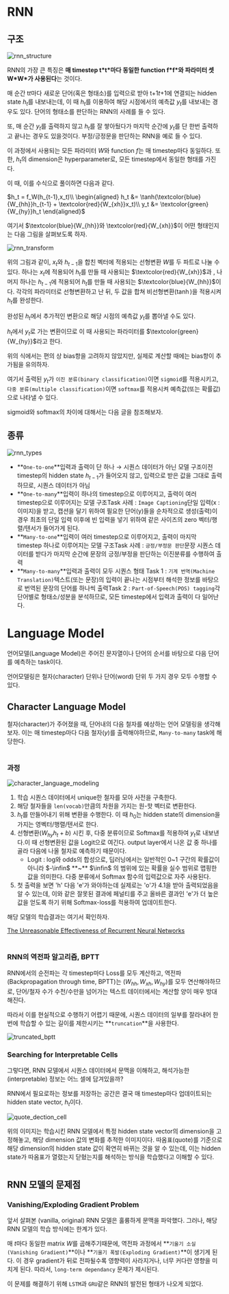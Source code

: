 # RNN

## 구조

![rnn_structure](Lecture3_%20Recurrent%20Neural%20Network%20and%20Language%20Modeling.assets/img1.png)

RNN의 가장 큰 특징은 **매 timestep t\*t\*마다 동일한 function f\*f\*와 파라미터 셋 W\*W\*가 사용된다**는 것이다.

매 순간 t*t*마다 새로운 단어(혹은 형태소)를 입력으로 받아 t+1*t*+1에 연결되는 hidden state $h_t$를 내보내는데, 이 때 $h_t$를 이용하여 해당 시점에서의 예측값 $y_t$를 내보내는 경우도 있다. 단어의 형태소를 판단하는 RNN의 사례를 들 수 있다.

또, 매 순간 $y_t$를 출력하지 않고 $h_t$를 잘 쌓아뒀다가 마지막 순간에 $y_t$를 단 한번 출력하고 끝나는 경우도 있을것이다. 부정/긍정문을 판단하는 RNN을 예로 들 수 있다.

이 과정에서 사용되는 모든 파라미터 $W$와 function *f*는 매 timestep마다 동일하다. 또한, $h_t$의 dimension은 hyperparameter로, 모든 timestep에서 동일한 형태를 가진다.

이 때, 이를 수식으로 풀이하면 다음과 같다.

$h_t = f_W(h_{t-1},x_t)\\ \begin{aligned} h_t &= \tanh(\textcolor{blue}{W_{hh}}h_{t-1} + \textcolor{red}{W_{xh}}x_t)\\ y_t &= \textcolor{green}{W_{hy}}h_t \end{aligned}$

여기서 $\textcolor{blue}{W_{hh}}와 \textcolor{red}{W_{xh}}$이 어떤 형태인지는 다음 그림을 살펴보도록 하자.

![rnn_transform](Lecture3_%20Recurrent%20Neural%20Network%20and%20Language%20Modeling.assets/img2.png)

위의 그림과 같이, $x_t$와 $h_{t-1}$을 합친 벡터에 적용되는 선형변환 $W$를 두 파트로 나눌 수 있다. 하나는 $x_t$에 적용되어 $h_t$를 만들 때 사용되는 $\textcolor{red}{W_{xh}}$과 , 나머지 하나는 $h_{t-1}$에 적용되어 $h_t$를 만들 때 사용되는 $\textcolor{blue}{W_{hh}}$이다. 각각의 파라미터로 선형변환하고 난 뒤, 두 값을 합쳐 비선형변환($\tanh$)을 적용시켜 $h_t$를 완성한다.

완성된 $h_t$에서 추가적인 변환으로 해당 시점의 예측값 $y_t$를 뽑아낼 수도 있다.

$h_t$에서 $y_t$로 가는 변환이므로 이 때 사용되는 파라미터를 $\textcolor{green}{W_{hy}}$라고 한다.



위의 식에서는 편의 상 bias항을 고려하지 않았지만, 실제로 계산할 때에는 bias항이 추가됨을 유의하자.

여기서 출력된 $y_t$가 `이진 분류(binary classification)`이면 `sigmoid`를 적용시키고, `다중 분류(multiple classification)`이면 `softmax`를 적용시켜 예측값(또는 확률값)으로 나타낼 수 있다.

sigmoid와 softmax의 차이에 대해서는 다음 글을 참조해보자.



## 종류

![rnn_types](Lecture3_%20Recurrent%20Neural%20Network%20and%20Language%20Modeling.assets/img3.png)

- **`One-to-one`**입력과 출력이 단 하나 → 시퀀스 데이터가 아닌 모델 구조이전 timestep의 hidden state $h_{t-1}$가 들어오지 않고, 입력으로 받은 값을 그대로 출력하므로, 시퀀스 데이터가 아님
- **`One-to-many`**입력이 하나의 timestep으로 이루어지고, 출력이 여러 timestep으로 이루어지는 모델 구조Task 사례 : `Image Captioning`단일 입력(x : 이미지)을 받고, 캡션을 달기 위하여 필요한 단어(y)들을 순차적으로 생성(출력)이 경우 최초의 단일 입력 이후에 빈 입력을 넣기 위하여 같은 사이즈의 zero 벡터/행렬/텐서가 들어가게 된다.
- **`Many-to-one`**입력이 여러 timestep으로 이루어지고, 출력이 마지막 timestep 하나로 이루어지는 모델 구조Task 사례 : `긍정/부정문 판단`문장 시퀀스 데이터를 받다가 마지막 순간에 문장의 긍정/부정을 판단하는 이진분류를 수행하여 출력
- **`Many-to-many`**입력과 출력이 모두 시퀀스 형태 Task 1 : `기계 번역(Machine Translation)`텍스트(또는 문장)의 입력이 끝나는 시점부터 해석한 정보를 바탕으로 번역된 문장의 단어를 하나씩 출력Task 2 : `Part-of-Speech(POS) tagging`각 단어별로 형태소/성분을 분석하므로, 모든 timestep에서 입력과 출력이 다 일어난다.



# Language Model

언어모델(Language Model)은 주어진 문자열이나 단어의 순서를 바탕으로 다음 단어를 예측하는 task이다.

언어모델링은 철자(character) 단위나 단어(word) 단위 두 가지 경우 모두 수행할 수 있다.



## Character Language Model

철자(character)가 주어졌을 때, 단어내의 다음 철자를 예상하는 언어 모델링을 생각해보자. 이는 매 timestep마다 다음 철자($y$)를 출력해야하므로, `Many-to-many` task에 해당한다.

# 

### 과정

![character_language_modeling](Lecture3_%20Recurrent%20Neural%20Network%20and%20Language%20Modeling.assets/img4.png)

1. 학습 시퀀스 데이터에서 unique한 철자를 모아 사전을 구축한다.
2. 해당 철자들을 `len(vocab)`만큼의 차원을 가지는 원-핫 벡터로 변환한다.
3. $h_t$를 만들어내기 위해 변환을 수행한다. 이 때 $h_0$는 hidden state의 dimension을 가지는 영벡터/행렬/텐서로 한다.
4. 선형변환($W_{hy}h_t+b$) 시킨 후, 다중 분류이므로 Softmax를 적용하여 $y_t$로 내보낸다.이 때 선형변환된 값을 Logit으로 여긴다. output layer에서 나온 값 중 하나를 골라 다음에 나올 철자로 예측하기 때문이다.
   - Logit : log와 odds의 합성으로, 딥러닝에서는 일반적인 0~1 구간의 확률값이 아니라 $-\infin$ **~** $\infin$ 의 범위에 있는 확률을 실수 범위로 맵핑한 값을 의미한다. 다중 분류에서 Softmax 함수의 입력값으로 자주 사용된다.
5. 첫 출력을 보면 'h' 다음 'e'가 와야하는데 실제로는 'o'가 4.1을 받아 출력되었음을 알 수 있는데, 이와 같은 잘못된 결과에 페널티를 주고 올바른 결과인 'e'가 더 높은 값을 얻도록 하기 위해 Softmax-loss를 적용하여 업데이트한다.

해당 모델의 학습결과는 여기서 확인하자.

[The Unreasonable Effectiveness of Recurrent Neural Networks](http://karpathy.github.io/2015/05/21/rnn-effectiveness/)

# 

### RNN의 역전파 알고리즘, BPTT

RNN에서의 순전파는 각 timestep마다 Loss를 모두 계산하고, 역전파(Backpropagation through time, BPTT)는 ($W_{hh},W_{xh},W_{hy}$)를 모두 연산해야하므로, 단어/철자 수가 수천/수만을 넘어가는 텍스트 데이터에서는 계산할 양이 매우 방대해진다.

따라서 이를 현실적으로 수행하기 어렵기 때문에, 시퀀스 데이터의 일부를 잘라내어 한번에 학습할 수 있는 길이를 제한시키는 **`truncation`**을 사용한다.

![truncated_bptt](Lecture3_%20Recurrent%20Neural%20Network%20and%20Language%20Modeling.assets/img5.png)



### Searching for Interpretable Cells

그렇다면, RNN 모델에서 시퀀스 데이터에서 문맥을 이해하고, 해석가능한(interpretable) 정보는 어느 셀에 담겨있을까?

RNN에서 필요로하는 정보를 저장하는 공간은 결국 매 timestep마다 업데이트되는 hidden state vector, $h_t$이다.

![quote_dection_cell](Lecture3_%20Recurrent%20Neural%20Network%20and%20Language%20Modeling.assets/img6.png)

위의 이미지는 학습시킨 RNN 모델에서 특정 hidden state vector의 dimension을 고정해놓고, 해당 dimension 값의 변화를 추적한 이미지이다. 따옴표(quote)를 기준으로 해당 dimension의 hidden state 값이 확연히 바뀌는 것을 알 수 있는데, 이는 hidden state가 따옴표가 열렸는지 닫혔는지를 해석하는 방식을 학습했다고 이해할 수 있다.

# 

## RNN 모델의 문제점

### Vanishing/Exploding Gradient Problem

앞서 살펴본 (vanilla, original) RNN 모델은 훌륭하게 문맥을 파악했다. 그러나, 해당 RNN 모델의 학습 방식에는 한계가 있다.

매 $t$마다 동일한 matrix $W$를 곱해주기때문에, 역전파 과정에서 **`기울기 소실(Vanishing Gradient)`**이나 **`기울기 폭발(Exploding Gradient)`**이 생기게 된다. 이 경우 gradient가 뒤로 전파될수록 영향력이 사라지거나, 너무 커다란 영향을 미치게 된다. 따라서, `long-term dependancy` 문제가 제시된다.

이 문제를 해결하기 위해 `LSTM`과 `GRU`같은 RNN의 발전된 형태가 나오게 되었다.